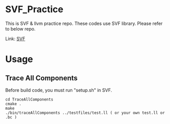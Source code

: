 # SVF_Practice

This is SVF & llvm practice repo. These codes use SVF library. Please refer to below repo.

Link: [SVF](https://github.com/SVF-tools/SVF, "SVF tools")


# Usage
## Trace All Components
Before build code, you must run "setup.sh" in SVF.
```
cd TraceAllComponents
cmake .
make
./bin/traceAllComponents ../testfiles/test.ll ( or your own test.ll or .bc )
```